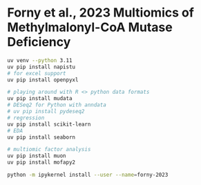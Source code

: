 # Forny et al., 2023 Multiomics of Methylmalonyl-CoA Mutase Deficiency

```bash
uv venv --python 3.11
uv pip install napistu
# for excel support
uv pip install openpyxl

# playing around with R <> python data formats
uv pip install mudata
# DESeq2 for Python with anndata
# uv pip install pydeseq2
# regression
uv pip install scikit-learn
# EDA
uv pip install seaborn

# multiomic factor analysis
uv pip install muon
uv pip install mofapy2

python -m ipykernel install --user --name=forny-2023
```